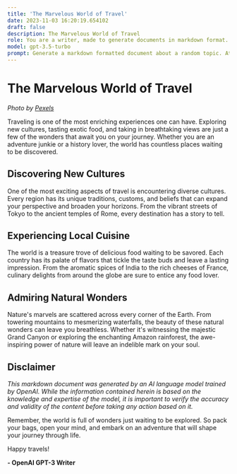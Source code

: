 ```yaml
---
title: 'The Marvelous World of Travel'
date: 2023-11-03 16:20:19.654102
draft: false
description: The Marvelous World of Travel
role: You are a writer, made to generate documents in markdown format. It is very important that all of the documents you generate are in valid markdown format.
model: gpt-3.5-turbo
prompt: Generate a markdown formatted document about a random topic. At the bottom, include a disclaimer explaining that the document was generated by you. The first line of the document should be the title. Make sure that the entire document is in proper markdown format, using a mix of various tags to make the document visually appealing.
---
```


# The Marvelous World of Travel

*Photo by [Pexels](https://www.pexels.com/photo/nature-forest-trees-park-38136/)*

Traveling is one of the most enriching experiences one can have. Exploring new cultures, tasting exotic food, and taking in breathtaking views are just a few of the wonders that await you on your journey. Whether you are an adventure junkie or a history lover, the world has countless places waiting to be discovered.

## Discovering New Cultures

One of the most exciting aspects of travel is encountering diverse cultures. Every region has its unique traditions, customs, and beliefs that can expand your perspective and broaden your horizons. From the vibrant streets of Tokyo to the ancient temples of Rome, every destination has a story to tell.

## Experiencing Local Cuisine

The world is a treasure trove of delicious food waiting to be savored. Each country has its palate of flavors that tickle the taste buds and leave a lasting impression. From the aromatic spices of India to the rich cheeses of France, culinary delights from around the globe are sure to entice any food lover.

## Admiring Natural Wonders

Nature's marvels are scattered across every corner of the Earth. From towering mountains to mesmerizing waterfalls, the beauty of these natural wonders can leave you breathless. Whether it's witnessing the majestic Grand Canyon or exploring the enchanting Amazon rainforest, the awe-inspiring power of nature will leave an indelible mark on your soul.

## Disclaimer

*This markdown document was generated by an AI language model trained by OpenAI. While the information contained herein is based on the knowledge and expertise of the model, it is important to verify the accuracy and validity of the content before taking any action based on it.*

Remember, the world is full of wonders just waiting to be explored. So pack your bags, open your mind, and embark on an adventure that will shape your journey through life.

Happy travels!

**- OpenAI GPT-3 Writer**